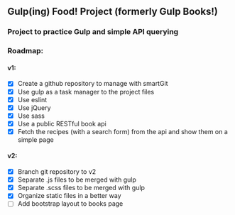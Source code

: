 ## Gulp(ing) Food! Project (formerly Gulp Books!)
### Project to practice Gulp and simple API querying

### Roadmap:
#### v1:
- [x] Create a github repository to manage with smartGit
- [x] Use gulp as a task manager to the project files
- [x] Use eslint
- [x] Use jQuery
- [x] Use sass
- [x] Use a public RESTful book api
- [x] Fetch the recipes (with a search form) from the api and show them on a simple page

#### v2:
- [x] Branch git repository to v2
- [x] Separate .js files to be merged with gulp
- [x] Separate .scss files to be merged with gulp
- [x] Organize static files in a better way
- [ ] Add bootstrap layout to books page